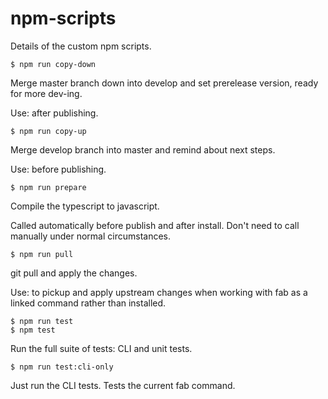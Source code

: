 npm-scripts
===========

Details of the custom npm scripts.

```
$ npm run copy-down
```

Merge master branch down into develop and set prerelease version, ready for more dev-ing.

Use: after publishing.

```
$ npm run copy-up
```

Merge develop branch into master and remind about next steps.

Use: before publishing.

```
$ npm run prepare
```

Compile the typescript to javascript.

Called automatically before publish and after install. Don't need to call manually under normal circumstances.

```
$ npm run pull
```

git pull and apply the changes.

Use: to pickup and apply upstream changes when working with fab as a linked command rather than installed.

```
$ npm run test
$ npm test
```

Run the full suite of tests: CLI and unit tests.

```
$ npm run test:cli-only
```

Just run the CLI tests. Tests the current fab command.
